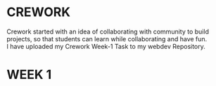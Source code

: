 # **CREWORK** 
Crework started with an idea of collaborating with community to build projects, so that students can learn while collaborating and have fun. 
<br> I have uploaded my Crework Week-1 Task to my webdev Repository.

# **WEEK 1**

